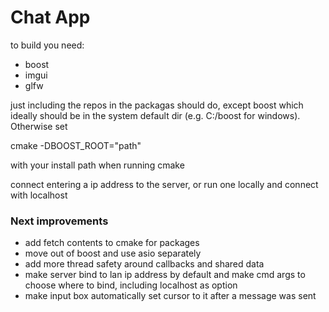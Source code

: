 

<h1>Chat App</h1>

to build you need:

- boost 
- imgui 
- glfw

just including the repos in the packagas should do, except boost which ideally should be in the system default dir (e.g. C:/boost for windows). Otherwise set <p>cmake -DBOOST_ROOT="path"</p> with your install path when running cmake

connect entering a ip address to the server, or run one locally and connect with localhost
  
<h3>Next improvements</h3>

- add fetch contents to cmake for packages
- move out of boost and use asio separately
- add more thread safety around callbacks and shared data
- make server bind to lan ip address by default and make cmd args to choose where to bind, including localhost as option
- make input box automatically set cursor to it after a message was sent
